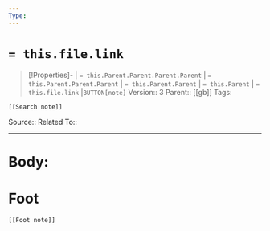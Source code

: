 ```yaml
---
Type: 
---
```

# `= this.file.link`
>[!Properties]- | `= this.Parent.Parent.Parent.Parent` |  `= this.Parent.Parent.Parent` | `= this.Parent.Parent` | `= this.Parent` | `= this.file.link` |`BUTTON[note]` 
>Version:: 3
>Parent:: [[gb]]
>Tags:
```meta-bind-embed
[[Search note]]
```
Source::
Related To::
***
# Body:









# Foot
```meta-bind-embed
[[Foot note]]
``` 
